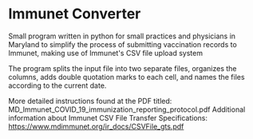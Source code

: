 # Immunet Converter


Small program written in python for small practices and physicians in Maryland to simplify the process of submitting vaccination records to Immunet, making use of Immunet's CSV file upload system 

The program splits the input file into two separate files, organizes the columns, adds double quotation marks to each cell, and names the files according to the current date. 

More detailed instructions found at the PDF titled: MD_Immunet_COVID_19_immunization_reporting_protocol.pdf
Additional information about Immunet CSV File Transfer Specifications: https://www.mdimmunet.org/ir_docs/CSVFile_gts.pdf

